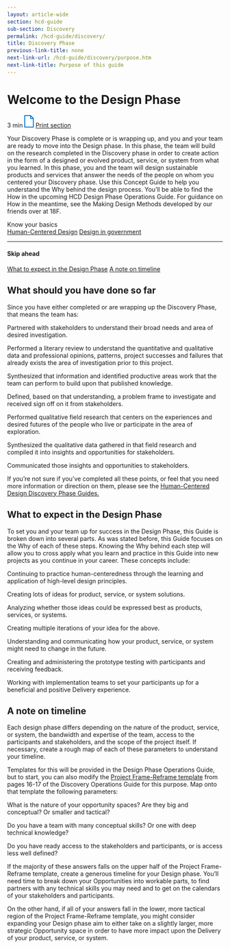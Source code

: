 ```yaml
---
layout: article-wide
section: hcd-guide
sub-section: Discovery
permalink: /hcd-guide/discovery/
title: Discovery Phase
previous-link-title: none
next-link-url: /hcd-guide/discovery/purpose.htm
next-link-title: Purpose of this guide
---
```


<h1>Welcome to the Design Phase</h1>
<div class="usa-prose__reading_print">
  <span class="usa-prose__reading_time">3 min</span>
  <a href="#" title="Print guide" class="usa-prose__print_guide_img"><img src="/assets/img/lab/hcd-guide/design/print-guide.svg" width="22" height="29" alt="Print guide" /></a>
  <a href="#" title="Print guide" class="usa-prose__print_guide">Print section</a>
</div>
<p class="lab-content__lead">
  Your Discovery Phase is complete or is wrapping up, and you and your team are 
  ready to move into the Design phase. In this phase, the team will build on the 
  research completed in the Discovery phase in order to create action in the 
  form of a designed or evolved product, service, or system from what you learned. 
  In this phase, you and the team will design sustainable products and services 
  that answer the needs of the people on whom you centered your Discovery phase. 
  Use this Concept Guide to help you understand the Why behind the design process. 
  You&rsquo;ll be able to find the How in the upcoming HCD Design Phase Operations Guide. 
  For guidance on How in the meantime, see the Making Design Methods developed 
  by our friends over at 18F.
</p>
<div class="usa-prose__know_your_basics">
  <div class="usa-prose__know_header">
    Know your basics
  </div>
  <a href="#" title="Human-Centered Design">Human-Centered Design</a>
  <a href="#" title="Design in government">Design in government</a>
</div>
<div class="usa-prose__skip_ahead usa-prose__mobile_visible">
  <hr>
  <h4>Skip ahead</h4>
  <a href="#design-phase" title="What to expect in the Design Phase">What to expect in the Design Phase</a>
  <a href="#timeline" title="A note on timeline">A note on timeline</a>
</div>
<h2>What should you have done so far</h2>
<p>
  Since you have either completed or are wrapping up the Discovery Phase, 
  that means the team has:
</p>
<div class="lab__bullet_points_columns lab__bullet_points_column_left">
  <p>
    Partnered with stakeholders to understand their broad needs 
    and area of desired investigation.
  </p>
  <p>
    Performed a literary review to understand the quantitative and 
    qualitative data and professional opinions, patterns, project 
    successes and failures that already exists the area 
    of investigation prior to this project.
  </p>
  <p>
    Synthesized that information and identified productive areas work 
    that the team can perform to build upon that published knowledge.
  </p>  
</div>
<div class="lab__bullet_points_columns lab__bullet_points_column_right">
  <p>
    Defined, based on that understanding, a problem frame 
    to investigate and received sign off on it from stakeholders.
  </p>
  <p>
    Performed qualitative field research that centers on the experiences 
    and desired futures of the people who live or participate 
    in the area of exploration.
  </p>
  <p>
    Synthesized the qualitative data gathered in that field research 
    and compiled it into insights and opportunities for stakeholders.
  </p>
  <p>
    Communicated those insights and opportunities to stakeholders.
  </p>
</div>
<div class="lab__clear_spacer"></div>
<p>
  If you&rsquo;re not sure if you&rsquo;ve completed all these points, or 
  feel that you need more information or direction on them, please see 
  the <a href="#" title="Human-Centered Design Discovery Phase Guides">Human-Centered Design Discovery Phase Guides.</a>
</p>
<h2>What to expect in the Design Phase</h2>
<p>
  To set you and your team up for success in the Design Phase, 
  this Guide is broken down into several parts. As was stated before, this 
  Guide focuses on the Why of each of these steps. Knowing the Why behind 
  each step will allow you to cross apply what you learn and practice 
  in this Guide into new projects as you continue in your career. 
  These concepts include:
</p>
<div class="lab__bullet_points_columns lab__bullet_points_column_left">
  <p>
    Continuing to practice human-centeredness through the learning and 
    application of high-level design principles.
  </p>
  <p>
    Creating lots of ideas for product, service, or system solutions.
  </p>
  <p>
    Analyzing whether those ideas could be expressed best as products, 
    services, or systems.
  </p>
  <p>
    Creating multiple iterations of your idea for the above.
  </p>  
</div>
<div class="lab__bullet_points_columns lab__bullet_points_column_right">
  <p>
    Understanding and communicating how your product, service, or 
    system might need to change in the future.
  </p>
  <p>
    Creating and administering the prototype testing with participants 
    and receiving feedback.
  </p>
  <p>
    Working with implementation teams to set your participants up for a 
    beneficial and positive Delivery experience.
  </p>
</div>
<div class="lab__clear_spacer"></div>
<h2>A note on timeline</h2>
<p>
  Each design phase differs depending on the nature of the product, service, or 
  system, the bandwidth and expertise of the team, access to the participants 
  and stakeholders, and the scope of the project itself. If necessary, create a 
  rough map of each of these parameters to understand your timeline.
</p>
<p>
  Templates for this will be provided in the Design Phase Operations Guide, 
  but to start, you can also modify the <a href="#" title="Project Frame-Reframe template">Project Frame-Reframe template</a> 
  from pages 16-17 of the Discovery Operations Guide for this purpose. 
  Map onto that template the following parameters:
</p>
<div class="lab__bullet_points_columns lab__bullet_points_column_fullwidth">
  <p>
    What is the nature of your opportunity spaces? Are they big and 
    conceptual? Or smaller and tactical?
  </p>
  <p>
    Do you have a team with many conceptual skills? Or one with deep 
    technical knowledge?
  </p>
  <p>
    Do you have ready access to the stakeholders and participants, 
    or is access less well defined?
  </p>
</div>
<p>
  If the majority of these answers falls on the upper half of the Project 
  Frame-Reframe template, create a generous timeline for your Design phase. 
  You’ll need time to break down your Opportunities into workable parts, to 
  find partners with any technical skills you may need and to get 
  on the calendars of your stakeholders and participants.
</p>
<p>
  On the other hand, if all of your answers fall in the lower, more tactical 
  region of the Project Frame-Reframe template, you might consider expanding 
  your Design phase aim to either take on a slightly larger, more strategic 
  Opportunity space in order to have more impact upon the Delivery of 
  your product, service, or system.
</p>

<!-- 
#The following two guides are intended to be used in tandem.

### Human Centered Design (HCD) Discovery Phase: Field Guide

Provides the Why of the HCD project and illustrative case studies.

This field guide is available for <a href="{{ site.baseurl }}/assets/doc/hcd-guide/discovery/HCD-Guide-Interagency-v1.5_pages.pdf">printing on an at-home printer on standard 8.5"x11" paper</a> or printing as <a href="HCD-Guide-Interagency-v1.5_spreads.pdf">full page spreads on 11"x17" paper.</a>

### Human-Centered Design (HCD) Discovery Phase: Operations Guide

This Operations Guide acts as the workbook and archive of an HCD Discovery project.

This operations guide is available for <a href="{{ site.baseurl }}/assets/doc/hcd-guide/discovery/HCD_Ops_Guide_v12_pages.pdf">printing on an at-home printer on standard 8.5"x11" paper</a> or printing as <a href="HCD_Ops_Guide_v12_spreads.pdf">full page spreads on 11"x17" paper.</a> -->
